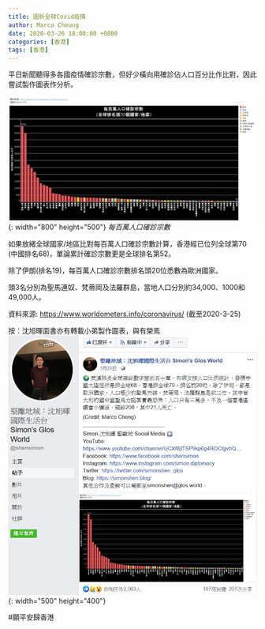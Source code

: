 ```yaml
---
title: 圖析全球Covid疫情
author: Marco Cheung
date: 2020-03-26 18:00:00 +0800
categories: [香港]
tags: [香港]
---
```


平日新聞聽得多各國疫情確診宗數，但好少橫向用確診佔人口百分比作比對，因此嘗試製作圖表作分析。

![covid-global-trend](/images/covid-global-trend.png){: width="800" height="500"}
_每百萬人口確診宗數_

如果放緒全球國家/地區比對每百萬人口確診宗數計算，香港經已位列全球第70 (中國排名68)，單論累計確診宗數更是全球排名第52。

除了伊朗(排名19)，每百萬人口確診宗數排名頭20位悉數為歐洲國家。

頭3名分別為聖馬連奴、梵蒂岡及法羅群島，當地人口分別約34,000、1000和49,000人。

資料來源: https://www.worldometers.info/coronavirus/
(截至2020-3-25)

按：沈旭暉面書亦有轉載小弟製作圖表，與有榮焉
![simon-fb-sharing](/images/simon-fb-sharing.png){: width="500" height="400"}

#願平安歸香港